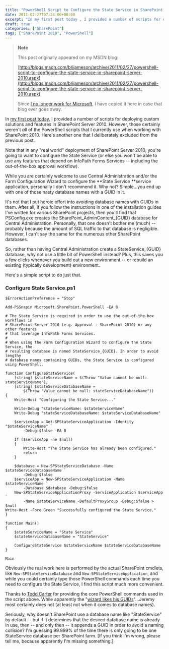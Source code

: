```yaml
---
title: "PowerShell Script to Configure the State Service in SharePoint Server 2010"
date: 2011-02-27T07:24:00+08:00
excerpt: "In my first post today , I provided a number of scripts for deploying custom solutions and features in SharePoint Server 2010. However, those certainly weren't all of the PowerShell scripts that I currently use when working with SharePoint 2010. Here..."
draft: true
categories: ["SharePoint"]
tags: ["SharePoint 2010", "PowerShell"]
---
```


> **Note**
> 
> This post originally appeared on my MSDN blog:  
>   
> 
> [http://blogs.msdn.com/b/jjameson/archive/2011/02/27/powershell-script-to-configure-the-state-service-in-sharepoint-server-2010.aspx](http://blogs.msdn.com/b/jjameson/archive/2011/02/27/powershell-script-to-configure-the-state-service-in-sharepoint-server-2010.aspx)
> 
> Since [I no longer work for Microsoft](/blog/jjameson/archive/2011/09/02/last-day-with-microsoft.aspx), I have copied it here in case that blog ever goes away.


In [my first post today](/blog/jjameson/archive/2011/02/27/deployment-scripts-for-sharepoint-server-2010.aspx), I provided a number of scripts for deploying custom solutions and features in SharePoint Server 2010. However, those certainly weren't *all* of the PowerShell scripts that I currently use when working with SharePoint 2010. Here's another one that I deliberately excluded from the previous post.

Note that in any "real world" deployment of SharePoint Server 2010, you're going to want to configure the State Service (or else you won't be able to use any features that depend on InfoPath Forms Services -- including the out-of-the-box approval workflow).

While you are certainly welcome to use Central Administration and/or the Farm Configuration Wizard to configure the **State Service **service application, personally I don't recommend it. Why not? Simple...you end up with one of those nasty database names with a GUID in it.

It's not that I put heroic effort into avoiding database names with GUIDs in them. After all, if you follow the instructions in one of the installation guides I've written for various SharePoint projects, then you'll find that PSConfig.exe creates the SharePoint\_AdminContent\_{GUID} database for Central Administration. Personally, that one doesn't bother me (much) -- probably because the amount of SQL traffic to that database is negligible. However, I can't say the same for the numerous other SharePoint databases.

So, rather than having Central Administration create a StateService\_{GUID} database, why not use a little bit of PowerShell instead? Plus, this saves you a few clicks whenever you build out a new environment -- or rebuild an existing (typically development) environment.

Here's a simple script to do just that.

### Configure State Service.ps1



    $ErrorActionPreference = "Stop"
    
    Add-PSSnapin Microsoft.SharePoint.PowerShell -EA 0
    
    # The State Service is required in order to use the out-of-the-box workflows in
    # SharePoint Server 2010 (e.g. Approval - SharePoint 2010) or any other features
    # that leverage InfoPath Forms Services.
    #
    # When using the Farm Configuration Wizard to configure the State Service, the
    # resulting database is named StateService_{GUID}. In order to avoid lengthy
    # database names containing GUIDs, the State Service is configured using PowerShell.
    
    function ConfigureStateService(
        [string] $stateServiceName = $(Throw "Value cannot be null: stateServiceName"),
        [string] $stateServiceDatabaseName =
            $(Throw "Value cannot be null: stateServiceDatabaseName"))
    {
        Write-Host "Configuring the State Service..."
    
        Write-Debug "stateServiceName: $stateServiceName"
        Write-Debug "stateServiceDatabaseName: $stateServiceDatabaseName"
    
        $serviceApp = Get-SPStateServiceApplication -Identity "$stateServiceName" `
            -Debug:$false -EA 0
    
        If ($serviceApp -ne $null)
        {        
            Write-Host "The State Service has already been configured."
            return
        }
        
        $database = New-SPStateServiceDatabase -Name $stateServiceDatabaseName `
            -Debug:$false
        $serviceApp = New-SPStateServiceApplication -Name $stateServiceName `
            -Database $database -Debug:$false
        New-SPStateServiceApplicationProxy -ServiceApplication $serviceApp `
            -Name $stateServiceName -DefaultProxyGroup -Debug:$false > $null
    Write-Host -Fore Green "Successfully configured the State Service."
    }
    
    function Main()
    {
        $stateServiceName = "State Service"
        $stateServiceDatabaseName = "StateService"
    
        ConfigureStateService $stateServiceName $stateServiceDatabaseName
    }
    
    Main



Obviously the real work here is performed by the actual SharePoint cmdlets, like `New-SPStateServiceDatabase` and `New-SPStateServiceApplication`, and while you could certainly type those PowerShell commands each time you need to configure the State Service, I find this script much more convenient.

Thanks to [Todd Carter](http://www.todd-carter.com/) for providing the core PowerShell commands used in the script above. While apparently the "[wizard likes his GUIDs](http://todd-carter.com/post/2010/04/26/The-Wizard-Likes-His-GUIDs.aspx)"...Jeremy most certainly does not (at least not when it comes to database names).

Seriously, why doesn't SharePoint use a database name like "StateService" by default -- but if it determines that the desired database name is already in use, then -- and only then -- it appends a GUID in order to avoid a naming collision? I'm guessing 99.999% of the time there is only going to be one StateService database per SharePoint farm. [If you think I'm wrong, please tell me, because apparently I'm missing something.]

